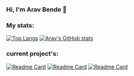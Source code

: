 <!-- <img align="top" height="600px" src="https://imgs.search.brave.com/uVvObM0nBghThLwAYpcv4D-GcA8eSWI2y5LeLVb51LU/rs:fit:1200:622:1/g:ce/aHR0cHM6Ly9pbWFn/ZXMuY3JlYXRpdmVt/YXJrZXQuY29tLzAu/MS4wL3BzLzExNjY1/NDU1LzE4MjAvNjIy/L20xL2Zwbncvd20x/L3F5bmJvOWhnZmN3/Zm9zbmlsNmFwcmpq/cml4eXdvZml5ZDVy/d3BxZDE0b2NjbG93/eGFsNHlxeWNsNXR5/czVqbmYtLmpwZz8x/NjQyMTgyODYyJnM9/NGQxOTZlYjNlMjMy/NDI4NDJmZjg3ZTkw/MzA1NjE1Zjc" /> -->

### Hi, I'm Arav Bende 👋

### My stats:
[![Top Langs](https://github-readme-stats.vercel.app/api/top-langs/?username=AravBende&show_icons=true&theme=dark)](https://github.com/AravBende/github-readme-stats) [![Arav's GitHub stats](https://github-readme-stats.vercel.app/api?username=AravBende&show_icons=true&theme=dark)](https://github.com/AravBende/github-readme-stats)

### current project's:
[![Readme Card](https://github-readme-stats.vercel.app/api/pin/?username=AravBende&repo=Minichess&show_icons=true&theme=dark)](https://github.com/AravBende/Minichess)
[![Readme Card](https://github-readme-stats.vercel.app/api/pin/?username=AravBende&repo=tictactoe&show_icons=true&theme=dark)](https://github.com/AravBende/tictactoe)
[![Readme Card](https://github-readme-stats.vercel.app/api/pin/?username=AravBende&repo=Python-challanges&show_icons=true&theme=dark)](https://github.com/AravBende/Python-challanges)


<!--
**AravBende/AravBende** is a ✨ _special_ ✨ repository because its `README.md` (this file) appears on your GitHub profile.

Here are some ideas to get you started:

- 🔭 I’m currently working on ...
- 🌱 I’m currently learning Python
- 👯 I’m looking to collaborate on ...
- 🤔 I’m looking for help with ...
- 💬 Ask me about ...
- 📫 How to reach me: ...
- 😄 Pronouns: ...
- ⚡ Fun fact: ...
-->
